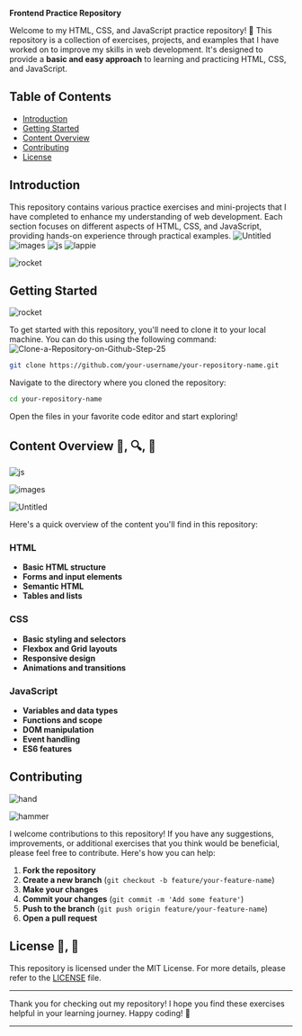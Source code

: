 
**Frontend Practice Repository**


Welcome to my HTML, CSS, and JavaScript practice repository! 🎉 This repository is a collection of exercises, projects, and examples that I have worked on to improve my skills in web development. It's designed to provide a **basic and easy approach** to learning and practicing HTML, CSS, and JavaScript.

## Table of Contents
- [Introduction](#introduction)
- [Getting Started](#getting-started)
- [Content Overview](#content-overview)
- [Contributing](#contributing)
- [License](#license)

## Introduction
This repository contains various practice exercises and mini-projects that I have completed to enhance my understanding of web development. Each section focuses on different aspects of HTML, CSS, and JavaScript, providing hands-on experience through practical examples.
![Untitled](https://github.com/user-attachments/assets/d9fe5aa0-8e58-4906-a9fa-e5975f735303)
![images](https://github.com/user-attachments/assets/fb15aa37-abd5-4cb4-84ab-dc0769df7358)
![js](https://github.com/user-attachments/assets/2d6de69a-6ab0-49b4-9e34-e01d909006ab)
![lappie](https://github.com/user-attachments/assets/d86606e9-806f-45c1-a040-69e7dd58db4a)

![rocket](https://github.com/user-attachments/assets/0efe5976-76e6-4f97-8c11-7f189b62e2ec)


## Getting Started  
![rocket](https://github.com/user-attachments/assets/1623f4a2-70ae-45fc-9d5b-d231e73de654)


To get started with this repository, you'll need to clone it to your local machine. You can do this using the following command:
![Clone-a-Repository-on-Github-Step-25](https://github.com/user-attachments/assets/e218ed8c-186f-4733-a8e7-1fc8d58d9a7c)


```bash
git clone https://github.com/your-username/your-repository-name.git
```

Navigate to the directory where you cloned the repository:

```bash
cd your-repository-name
```

Open the files in your favorite code editor and start exploring!

## Content Overview 🧩, 🔍, 📄

![js](https://github.com/user-attachments/assets/e4410e37-c9db-4813-ba70-942cd2b2831c)

![images](https://github.com/user-attachments/assets/b25de3ab-539a-46c6-9de6-45b3e6b484ce)

![Untitled](https://github.com/user-attachments/assets/6e9221b5-967b-413a-9964-179bab0f0431)



Here's a quick overview of the content you'll find in this repository:

### HTML
- **Basic HTML structure**
- **Forms and input elements**
- **Semantic HTML**
- **Tables and lists**

### CSS
- **Basic styling and selectors**
- **Flexbox and Grid layouts**
- **Responsive design**
- **Animations and transitions**

### JavaScript
- **Variables and data types**
- **Functions and scope**
- **DOM manipulation**
- **Event handling**
- **ES6 features**



## Contributing
![hand](https://github.com/user-attachments/assets/edc4de0f-8a62-40fe-9b2f-c6d678cf5270)

![hammer](https://github.com/user-attachments/assets/650d8472-7b6c-4895-b927-5d9394099c12)



I welcome contributions to this repository! If you have any suggestions, improvements, or additional exercises that you think would be beneficial, please feel free to contribute. Here's how you can help:

1. **Fork the repository**
2. **Create a new branch** (`git checkout -b feature/your-feature-name`)
3. **Make your changes**
4. **Commit your changes** (`git commit -m 'Add some feature'`)
5. **Push to the branch** (`git push origin feature/your-feature-name`)
6. **Open a pull request**

## License  📜, 🔗
This repository is licensed under the MIT License. For more details, please refer to the [LICENSE](LICENSE) file.

---

Thank you for checking out my repository! I hope you find these exercises helpful in your learning journey. Happy coding! 🚀

---


